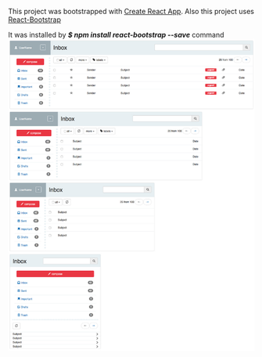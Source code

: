 This project was bootstrapped with [Create React App](https://github.com/facebookincubator/create-react-app).
Also this project uses [React-Bootstrap](https://react-bootstrap.github.io/getting-started.html)

It was installed by ***$ npm install react-bootstrap --save*** command
![Screenshot](./src/React-Bootstrap-mailbox-responsive.jpg)
